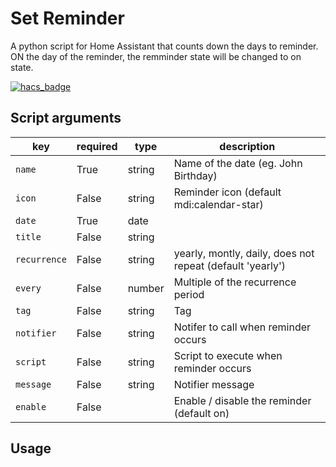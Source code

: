 # Set Reminder
A python script for Home Assistant that counts down the days to reminder. ON the day of the reminder, the remminder state will be changed to on state.

[![hacs_badge](https://img.shields.io/badge/HACS-Default-orange.svg?style=for-the-badge)](https://github.com/custom-components/hacs)

## Script arguments
key | required | type | description
-- | -- | -- | --
`name` | True | string | Name of the date (eg. John Birthday)
`icon` | False | string | Reminder icon (default mdi:calendar-star)
`date` | True | date |
`title` | False | string |
`recurrence` | False | string | yearly, montly, daily, does not repeat (default 'yearly')
`every` | False | number | Multiple of the recurrence period
`tag` | False | string | Tag
`notifier` | False | string | Notifer to call when reminder occurs
`script` | False | string | Script to execute when reminder occurs
`message` | False | string | Notifier message
`enable` | False |  | Enable / disable the reminder (default on)

## Usage